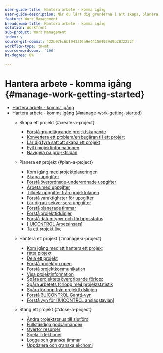 ```yaml
---
user-guide-title: Hantera arbete - komma igång
user-guide-description: När du lärt dig grunderna i att skapa, planera och hantera projekt finns det några andra saker du bör känna till för att få ut så mycket som möjligt av Workfront.
feature: Work Management
breadcrumb-title: Hantera arbete - komma igång
solution: Workfront
sub-product: Work Management
index: y
source-git-commit: 422b07bc6b1941316a9e441560929d9b2832232f
workflow-type: tm+mt
source-wordcount: '196'
ht-degree: 0%

---
```



# Hantera arbete - komma igång {#manage-work-getting-started}

+ [Hantera arbete - komma igång](overview.md)
+ Hantera arbete - komma igång {#manage-work-getting-started}
   + Skapa ett projekt {#create-a-project}
      + [Förstå grundläggande projektskapande](understand-basic-project-creation.md)
      + [Konvertera ett problem/en begäran till ett projekt](create-a-project-from-a-request.md)
      + [Lär dig fyra sätt att skapa ett projekt](understand-other-ways-to-create-projects.md)
      + [Fyll i projektinformationen](fill-in-the-project-details.md)
      + [Navigera på projektsidan](navigate-the-project-page.md)

   + Planera ett projekt {#plan-a-project}
      + [Kom igång med projektplaneringen](getting-started-plan-a-project.md)
      + [Skapa uppgifter](how-to-create-tasks.md)
      + [Förstå överordnade-underordnade uppgifter](understand-parent-child-tasks.md)
      + [Arbeta med uppgifter](work-with-tasks.md)
      + [Tilldela uppgifter från projektplanen](assign-tasks-from-the-project-plan.md)
      + [Förstå varaktigheter för uppgifter](understand-task-durations.md)
      + [Lär dig att sekvensera uppgifter](learn-to-sequence-tasks.md)
      + [Förstå planerade timmar](understand-planned-hours.md)
      + [Förstå projekttidslinjer](understand-project-timelines.md)
      + [Förstå datumtyper och förloppsstatus](understand-task-dates-and-progress-status.md)
      + [[!UICONTROL Arbetsinsats]](understand-work-effort.md)
      + [Ta ett projekt live](take-a-project-live.md)

   + Hantera ett projekt {#manage-a-project}
      + [Kom igång med att hantera ett projekt](getting-started-manage-a-project.md)
      + [Hitta projekt](find-projects.md)
      + [Dela ett projekt](share-a-project.md)
      + [Förstå projektgruppen](understand-the-project-team.md)
      + [Förstå projektkommunikation](understand-project-communication.md)
      + [Visa projektinformation](view-project-information.md)
      + [Spåra projektets övergripande förlopp](track-overall-project-progress.md)
      + [Spåra arbetets förlopp med projektstatistik](track-work-progress-with-project-metrics.md)
      + [Spåra förlopp från projekttidslinjen](track-work-progress-from-the-project-timeline.md)
      + [Förstå [!UICONTROL Gantt]-vyn](understand-the-gantt-view.md)
      + [Förstå vyn för [!UICONTROL anslagstavlan]](understand-the-board-view.md)

   + Stäng ett projekt {#close-a-project}
      + [Ändra projektstatus till slutförd](change-the-project-status.md)
      + [Fullständiga godkännanden](complete-approvals.md)
      + [Överför resurser](upload-assets.md)
      + [Spela in lektioner](lessons-learned-from-closing-a-project.md)
      + [Logga och granska timmar](log-and-review-hours.md)
      + [Uppdatera och granska ekonomi](update-and-review-finances.md)

